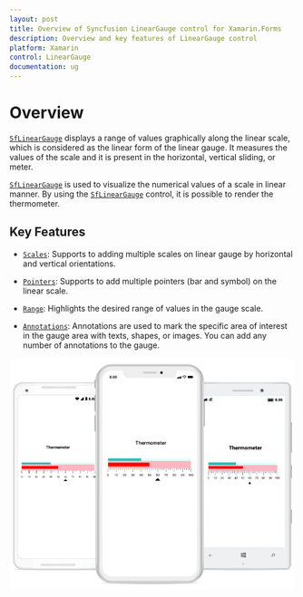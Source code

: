 ```yaml
---
layout: post
title: Overview of Syncfusion LinearGauge control for Xamarin.Forms
description: Overview and key features of LinearGauge control
platform: Xamarin
control: LinearGauge
documentation: ug
---
```


# Overview

[`SfLinearGauge`](https://help.syncfusion.com/cr/cref_files/xamarin/Syncfusion.SfGauge.XForms~Syncfusion.SfGauge.XForms.SfLinearGauge.html) displays a range of values graphically along the linear scale, which is considered as the linear form of the linear gauge. It measures the values of the scale and it is present in the horizontal, vertical sliding, or meter. 

[`SfLinearGauge`](https://help.syncfusion.com/cr/cref_files/xamarin/Syncfusion.SfGauge.XForms~Syncfusion.SfGauge.XForms.SfLinearGauge.html) is used to visualize the numerical values of a scale in linear manner. By using the [`SfLinearGauge`](https://help.syncfusion.com/cr/cref_files/xamarin/Syncfusion.SfGauge.XForms~Syncfusion.SfGauge.XForms.SfLinearGauge.html) control, it is possible to render the thermometer.


## Key Features

* [`Scales`](https://help.syncfusion.com/cr/cref_files/xamarin/Syncfusion.SfGauge.XForms~Syncfusion.SfGauge.XForms.SfLinearGauge~Scales.html): Supports to adding multiple scales on linear gauge by horizontal and vertical orientations.

* [`Pointers`](https://help.syncfusion.com/cr/cref_files/xamarin/Syncfusion.SfGauge.XForms~Syncfusion.SfGauge.XForms.LinearScale~Pointers.html): Supports to add multiple pointers (bar and symbol) on the linear scale.

* [`Range`](https://help.syncfusion.com/cr/cref_files/xamarin/Syncfusion.SfGauge.XForms~Syncfusion.SfGauge.XForms.LinearRange.html): Highlights the desired range of values in the gauge scale.

* [`Annotations`](https://help.syncfusion.com/cr/cref_files/xamarin/Syncfusion.SfGauge.XForms~Syncfusion.SfGauge.XForms.SfLinearGauge~Annotations.html): Annotations are used to mark the specific area of interest in the gauge area with texts, shapes, or images. You can add any number of annotations to the gauge.

![Linear Gauge Overview](overview_images/overview.png)






